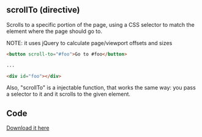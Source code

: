 ## scrollTo (directive)

Scrolls to a specific portion of the page, using a CSS selector to match the element where the page should go to.

NOTE: it uses jQuery to calculate page/viewport offsets and sizes


```html
<button scroll-to="#foo">Go to #foo</button>

...

<div id="foo"></div>

```

Also, "scrollTo" is a injectable function, that works the same way: you pass a selector to it and it scrolls to the given element.

## Code

[Download it here](https://raw.github.com/darlanalves/ng-modules/master/scrollTo/scrollTo.js)